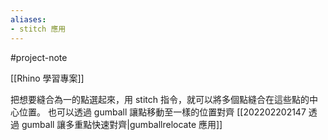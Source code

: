 ```yaml
---
aliases:
- stitch 應用
---
```


#project-note 

[[Rhino 學習專案]]


把想要縫合為一的點選起來，用 stitch 指令，就可以將多個點縫合在這些點的中心位置。
也可以透過 gumball 讓點移動至一樣的位置對齊 [[202202202147 透過 gumball 讓多重點快速對齊|gumballrelocate 應用]]